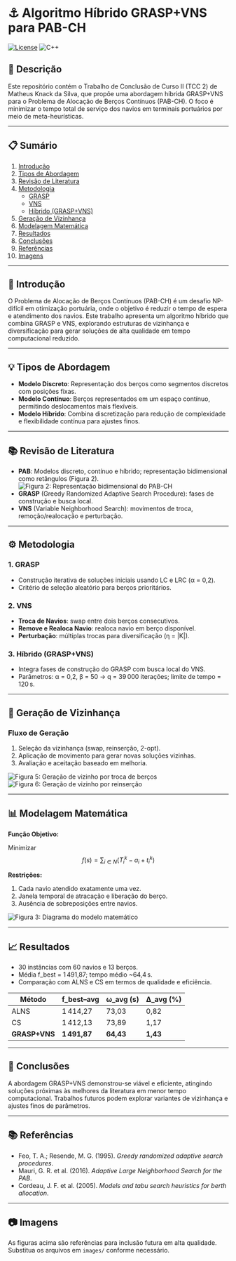 # :anchor: Algoritmo Híbrido GRASP+VNS para PAB-CH

[![License](https://img.shields.io/badge/License-CC%20BY--NC--SA-blue.svg)](LICENSE)
![C++](https://img.shields.io/badge/Linguagem-C%2B%2B-blue.svg)

## :page_facing_up: Descrição
Este repositório contém o Trabalho de Conclusão de Curso II (TCC 2) de Matheus Knack da Silva, que propõe uma abordagem híbrida GRASP+VNS para o Problema de Alocação de Berços Contínuos (PAB-CH). O foco é minimizar o tempo total de serviço dos navios em terminais portuários por meio de meta-heurísticas.

---

## :clipboard: Sumário
1. [Introdução](#introdução)
2. [Tipos de Abordagem](#tipos-de-abordagem)
3. [Revisão de Literatura](#revisão-de-literatura)
4. [Metodologia](#metodologia)
   - [GRASP](#grasp)
   - [VNS](#vns)
   - [Híbrido (GRASP+VNS)](#híbrido-graspvns)
5. [Geração de Vizinhança](#geração-de-vizinhança)
6. [Modelagem Matemática](#modelagem-matemática)
7. [Resultados](#resultados)
8. [Conclusões](#conclusões)
9. [Referências](#referências)
10. [Imagens](#imagens)

---

## :rocket: Introdução
O Problema de Alocação de Berços Contínuos (PAB-CH) é um desafio NP-difícil em otimização portuária, onde o objetivo é reduzir o tempo de espera e atendimento dos navios. Este trabalho apresenta um algoritmo híbrido que combina GRASP e VNS, explorando estruturas de vizinhança e diversificação para gerar soluções de alta qualidade em tempo computacional reduzido.

---

## :bulb: Tipos de Abordagem
- **Modelo Discreto**: Representação dos berços como segmentos discretos com posições fixas.
- **Modelo Contínuo**: Berços representados em um espaço contínuo, permitindo deslocamentos mais flexíveis.
- **Modelo Híbrido**: Combina discretização para redução de complexidade e flexibilidade contínua para ajustes finos.

---

## :books: Revisão de Literatura
- **PAB**: Modelos discreto, contínuo e híbrido; representação bidimensional como retângulos (Figura 2).  
  ![Figura 2: Representação bidimensional do PAB-CH](images/figura2.png)
- **GRASP** (Greedy Randomized Adaptive Search Procedure): fases de construção e busca local.  
- **VNS** (Variable Neighborhood Search): movimentos de troca, remoção/realocação e perturbação.

---

## :gear: Metodologia

### <span id="grasp">1. GRASP</span>
- Construção iterativa de soluções iniciais usando LC e LRC (α = 0,2).  
- Critério de seleção aleatório para berços prioritários.

### <span id="vns">2. VNS</span>
- **Troca de Navios**: swap entre dois berços consecutivos.  
- **Remove e Realoca Navio**: realoca navio em berço disponível.  
- **Perturbação**: múltiplas trocas para diversificação (η = |K|).

### <span id="híbrido-graspvns">3. Híbrido (GRASP+VNS)</span>
- Integra fases de construção do GRASP com busca local do VNS.
- Parâmetros: α = 0,2, β = 50 → q = 39 000 iterações; limite de tempo = 120 s.

---

## :crown: Geração de Vizinhança
### Fluxo de Geração
1. Seleção da vizinhança (swap, reinserção, 2-opt).  
2. Aplicação de movimento para gerar novas soluções vizinhas.  
3. Avaliação e aceitação baseado em melhoria.

![Figura 5: Geração de vizinho por troca de berços](images/figura5_vizinho_swap.png)
![Figura 6: Geração de vizinho por reinserção](images/figura6_vizinho_reinsercao.png)

---

## :bar_chart: Modelagem Matemática
**Função Objetivo:**

Minimizar 
$$
 f(s) = \sum_{i\in N} \bigl(T^k_i - a_i + t^k_i\bigr)
$$

**Restrições:**
1. Cada navio atendido exatamente uma vez.  
2. Janela temporal de atracação e liberação do berço.  
3. Ausência de sobreposições entre navios.  

![Figura 3: Diagrama do modelo matemático](images/figura3_modelo.png)

---

## :chart_with_upwards_trend: Resultados
- 30 instâncias com 60 navios e 13 berços.  
- Média f_best = 1 491,87; tempo médio ~64,4 s.  
- Comparação com ALNS e CS em termos de qualidade e eficiência.

| Método        | f_best–avg | ω_avg (s) | Δ_avg (%) |
|---------------|------------|-----------|-----------|
| ALNS          | 1 414,27   | 73,03     | 0,82      |
| CS            | 1 412,13   | 73,89     | 1,17      |
| **GRASP+VNS** | **1 491,87** | **64,43**  | **1,43**  |

---

## :checkered_flag: Conclusões
A abordagem GRASP+VNS demonstrou-se viável e eficiente, atingindo soluções próximas às melhores da literatura em menor tempo computacional. Trabalhos futuros podem explorar variantes de vizinhança e ajustes finos de parâmetros.

---

## :books: Referências
- Feo, T. A.; Resende, M. G. (1995). *Greedy randomized adaptive search procedures*.  
- Mauri, G. R. et al. (2016). *Adaptive Large Neighborhood Search for the PAB*.  
- Cordeau, J. F. et al. (2005). *Models and tabu search heuristics for berth allocation*.  

---

## :camera: Imagens
As figuras acima são referências para inclusão futura em alta qualidade. Substitua os arquivos em `images/` conforme necessário.
